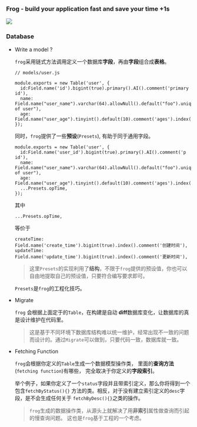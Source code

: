 ### Frog - build your application fast and save your time +1s
![](http://bluestest.oss-cn-shanghai.aliyuncs.com/u=2760800048,436059731&fm=26&gp=0.jpg)
### Database

- Write a model ?

	`frog`采用链式方法调用定义一个数据库**字段**，再由**字段**组合成**表格**。 
	
	```
	// models/user.js
	
	module.exports = new Table('user', {
	  id:Field.name('id').bigint(true).primary().AI().comment('primary id'),
	  name: Field.name("user_name").varchar(64).allowNull().default("foo").uniq('u_a').comment("name of user"),
	  age: Field.name("user_age").tinyint().default(10).comment('ages').index()
	});
	```
	
	同时，`frog`提供了一些**预设**(`Presets`), 有助于同于通用字段。
	
	```
	module.exports = new Table('user', {
	  id:Field.name('user_id').bigint(true).primary().AI().comment('p id'),
	  name: Field.name("user_name").varchar(64).allowNull().default("foo").uniq('u_a').comment("name of user"),
	  age: Field.name("user_age").tinyint().default(10).comment('ages').index(),
	  ...Presets.opTime,
	});

	```
	其中
	
	```
	...Presets.opTime,
	```
	等价于
	
	```
	createTime: Field.name('create_time').bigint(true).index().comment('创建时间'),
	updateTime: Field.name('update_time').bigint(true).index().comment('更新时间'),
	```
	
	>这里`Presets`的实现利用了**结构**，不限于`frog`提供的预设值，你也可以自由地提取自己的预设值，只要符合编写要求即可。
	>
	`Presets`是`frog`的工程化技巧。
	
- Migrate

	`frog` 会根据上面定于的`Table`，在构建是自动 **diff**数据库变化，让数据库的真是设计维护在代码里。
	> 这是基于不同环境下数据库结构难以统一维护，经常出现不一致的问题而设计的。通过`Migrate`可以做到，只要代码一致，数据库就一致。

- Fetching Function

	`frog`会根据你定义的`Table`生成一个数据模型操作类， 里面的**查询方法**(`fetching function`)有哪些， 完全取决于你定义的**字段索引**。
	
	举个例子，如果你定义了一个`status`字段并且带索引定义，那么你将得到一个包含`fetchByStatus(){}` 方法的类。相反，对于没有建立索引定义的`desc`字段，是不会生成任何关于 `fetchByDesc(){}`之类的操作。
	
	>`frog`生成的数据操作类，从源头上就解决了用**非索引**属性做查询而引起的慢查询问题。
	这也是`frog`基于工程的一个考虑。